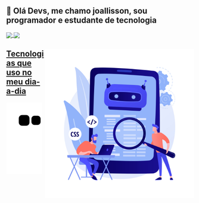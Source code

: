 ## 👋 Olá Devs, me chamo joallisson, sou programador e estudante de tecnologia

<div align="left" padding-bottom="50em">
  <a href="https://github.com/Joallisson"/>
  <img align="center" height="180em"src="https://github-readme-stats.vercel.app/api?username=Joallisson&show_icons=true&theme=dark&include_all_commits=true&count_private=true"/>
  <img align="center" height="180em" src="https://github-readme-stats.vercel.app/api/top-langs/?username=Joallisson&layout=compact&langs_count=7&theme=dark"/>
</div>


<img border="solid 5px" align="right" width="400em" src="devs.jpg"/>

## Tecnologias que uso no meu dia-a-dia  
 
 ![Snake animation](https://github.com/Joallisson/Joallisson/blob/output/github-contribution-grid-snake.svg)
